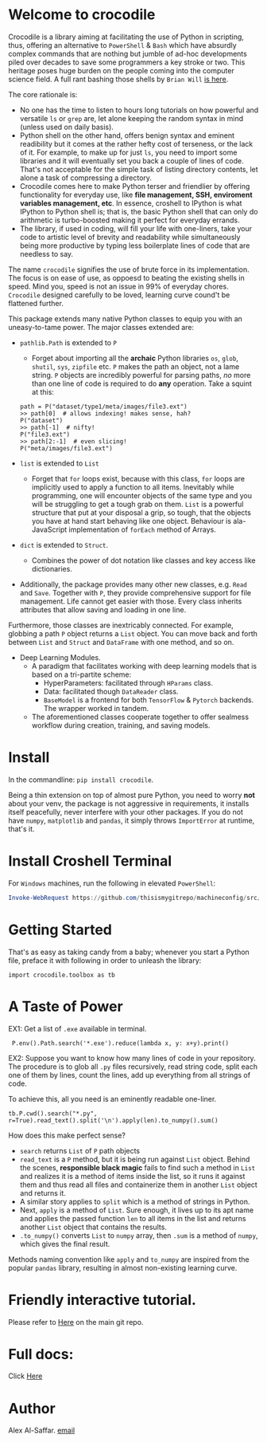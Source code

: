 
# Welcome to crocodile

Crocodile is a library aiming at facilitating the use of Python in scripting, thus, offering an alternative to `PowerShell` & `Bash` which have absurdly complex commands that are nothing but jumble of ad-hoc developments piled over decades to save some programmers a key stroke or two. This heritage poses huge burden on the people coming into the computer science field. A full rant bashing those shells by `Brian Will` [is here](<https://www.youtube.com/watch?v=L9v4Mg8wi4U`>).

The core rationale is:
* No one has the time to listen to hours long tutorials on how powerful and versatile `ls` or `grep` are, let alone keeping the random syntax in mind (unless used on daily basis). 
* Python shell on the other hand, offers benign syntax and eminent readibility but it comes at the rather hefty cost of terseness, or the lack of it. For example, to make up for just `ls`, you need to import some libraries and it will eventually set you back a couple of lines of code. That's not acceptable for the simple task of listing directory contents, let alone a task of compressing a directory.
* Crocodile comes here to make Python terser and friendlier by offering functionality for everyday use, like **file management, SSH, enviroment variables management, etc**. In essence, croshell to IPython is what IPython to Python shell is; that is, the basic Python shell that can only do arithmetic is turbo-boosted making it perfect for everyday errands.
* The library, if used in coding, will fill your life with one-liners, take your code to artistic level of brevity and readability while simultaneously being more productive by typing less boilerplate lines of code that are needless to say.

The name `crocodile` signifies the use of brute force in its implementation. The focus is on ease of use, as oppoesd to beating the existing shells in speed.
Mind you, speed is not an issue in 99% of everyday chores.
`Crocodile` designed carefully to be loved, learning curve cound't be flattened further.

This package extends many native Python classes to equip you with an uneasy-to-tame power. The major classes extended are:

 * `pathlib.Path` is  extended to `P`
      * Forget about importing all the **archaic** Python libraries `os`, `glob`, `shutil`, `sys`, `zipfile` etc. `P` makes the path an object, not a lame string. `P` objects are incredibly powerful for parsing paths, *no* more than one line of code is required to do **any** operation. Take a squint at this:
      ```
   path = P("dataset/type1/meta/images/file3.ext")
     >> path[0]  # allows indexing! makes sense, hah?
      P("dataset")
     >> path[-1]  # nifty!
      P("file3.ext")
     >> path[2:-1]  # even slicing!
      P("meta/images/file3.ext")
   ```
 * `list` is  extended to `List`
   * Forget that `for` loops exist, because with this class, `for` loops are implicitly used to apply a function to all items.
     Inevitably while programming, one will encounter objects of the same type and you will be struggling to get a tough grab on them.  `List` is a powerful structure that put at your disposal a grip, so tough, that the objects you have at hand start behaving like one object. Behaviour is ala-JavaScript implementation of ``forEach`` method of Arrays.

 * `dict` is  extended to `Struct`.
     * Combines the power of dot notation like classes and key access like dictionaries.

 * Additionally, the package provides many other new classes, e.g. `Read` and `Save`. Together with `P`, they provide comprehensive support for file management. Life cannot get easier with those. Every class inherits attributes that allow saving and loading in one line.

   
Furthermore, those classes are inextricably connected. For example, globbing a path `P` object returns a `List` object. You can move back and forth between `List` and `Struct` and `DataFrame` with one method, and so on.

* Deep Learning Modules.
  * A paradigm that facilitates working with deep learning models that is based on a tri-partite scheme:
    * HyperParameters: facilitated through `HParams` class.
    * Data: facilitated though `DataReader` class.
    * `BaseModel` is a frontend for both `TensorFlow` & `Pytorch` backends. The wrapper worked in tandem.
  * The aforementioned classes cooperate together to offer sealmess workflow during creation, training, and saving models.


# Install
In the commandline:
`pip install crocodile`.

Being a thin extension on top of almost pure Python, you need to worry **not** about your venv, the package is not aggressive in requirements, it installs itself peacefully, never interfere with your other packages. If you do not have `numpy`, `matplotlib` and `pandas`, it simply throws `ImportError` at runtime, that's it.

[comment]: # (The package is not fussy about versions either. It can though at runtime, install packages on the fly, e.g. `dill` and `tqdm` which are very lightweight libraries.)

# Install Croshell Terminal
For `Windows` machines, run the following in elevated `PowerShell`:
```ps1
Invoke-WebRequest https://github.com/thisismygitrepo/machineconfig/src/machineconfig/setup_windows/croshell.ps1 | Invoke-Expression
```

# Getting Started
That's as easy as taking candy from a baby; whenever you start a Python file, preface it with following in order to unleash the library:

```
import crocodile.toolbox as tb
```


# A Taste of Power
EX1: Get a list of `.exe` available in terminal.

     P.env().Path.search('*.exe').reduce(lambda x, y: x+y).print()

EX2: Suppose you want to know how many lines of code in your repository. The procedure is to glob all `.py` files recursively, read string code, split each one of them by lines, count the lines, add up everything from all strings of code.


To achieve this, all you need is an eminently readable one-liner.
```
tb.P.cwd().search("*.py", r=True).read_text().split('\n').apply(len).to_numpy().sum()
```

How does this make perfect sense?
* `search` returns `List` of `P` path objects
* `read_text` is a `P` method, but it is being run against `List` object. Behind the scenes, **responsible black magic** fails to find such a method in `List` and realizes it is a method of items inside the list, so it runs it against them and thus read all files and containerize them in another `List` object and returns it.
* A similar story applies to `split` which is a method of strings in Python.
* Next, `apply` is a method of `List`. Sure enough, it lives up to its apt name and applies the passed function `len` to all items in the list and returns another `List` object that contains the results.
* `.to_numpy()` converts `List` to `numpy` array, then `.sum` is a method of `numpy`, which gives the final result.

Methods naming convention like `apply` and `to_numpy` are inspired from the popular `pandas` library, resulting in almost non-existing learning curve.

# Friendly interactive tutorial.
Please refer to [Here](<https://github.com/thisismygitrepo/crocodile/blob/master/tutorial.ipynb>) on the main git repo.

# Full docs:
Click [Here](<https://crocodile.readthedocs.io/en/latest/>)

# Author
Alex Al-Saffar. [email](mailto:programmer@usa.com)

